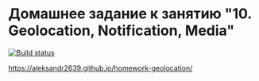 #  Домашнее задание к занятию "10. Geolocation, Notification, Media"

[![Build status](https://ci.appveyor.com/api/projects/status/iccesqyy79ltto1g?svg=true)](https://ci.appveyor.com/project/aleksandr2639/homework-geolocation)

https://aleksandr2639.github.io/homework-geolocation/